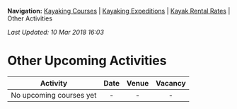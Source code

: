 **Navigation:** [Kayaking Courses](index) &#124; [Kayaking Expeditions](expedition) &#124; [Kayak Rental Rates](rental) &#124; Other Activities

_Last Updated: 10 Mar 2018 16:03_
# Other Upcoming Activities

Activity | Date | Venue | Vacancy
:---:|:---:|:---:|:---:
No upcoming courses yet|-|-|-

